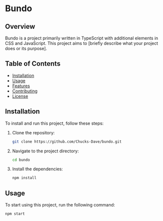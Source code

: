 # Bundo

## Overview
Bundo is a project primarily written in TypeScript with additional elements in CSS and JavaScript. This project aims to [briefly describe what your project does or its purpose].

## Table of Contents
- [Installation](#installation)
- [Usage](#usage)
- [Features](#features)
- [Contributing](#contributing)
- [License](#license)

## Installation
To install and run this project, follow these steps:

1. Clone the repository:
    ```sh
    git clone https://github.com/Chucks-Dave/bundo.git
    ```
2. Navigate to the project directory:
    ```sh
    cd bundo
    ```
3. Install the dependencies:
    ```sh
    npm install
    ```

## Usage
To start using this project, run the following command:
```sh
npm start
